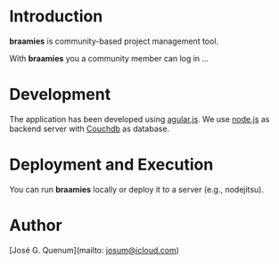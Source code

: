 # Introduction

__braamies__ is community-based project management tool.

With __braamies__ you a community member can log in ...


# Development

The application has been developed using [agular.js](http://angularjs.org). We use [node.js](http://nodejs.org) as backend server with [Couchdb](http://http://couchdb.apache.org) as database.

# Deployment and Execution

You can run __braamies__ locally or deploy it to a server (e.g., nodejitsu).

# Author

[José G. Quenum](mailto: josum@icloud.com)